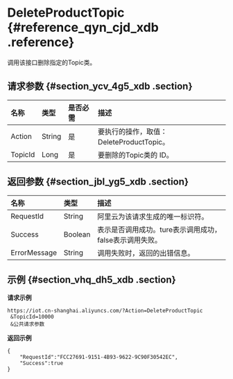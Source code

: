 # DeleteProductTopic {#reference_qyn_cjd_xdb .reference}

调用该接口删除指定的Topic类。

## 请求参数 {#section_ycv_4g5_xdb .section}

|名称|类型|是否必需|描述|
|:-|:-|:---|:-|
|Action|String|是|要执行的操作，取值：DeleteProductTopic。|
|TopicId|Long|是|要删除的Topic类的 ID。|

## 返回参数 {#section_jbl_yg5_xdb .section}

|名称|类型|描述|
|:-|:-|:-|
|RequestId|String|阿里云为该请求生成的唯一标识符。|
|Success|Boolean|表示是否调用成功。ture表示调用成功，false表示调用失败。|
|ErrorMessage|String|调用失败时，返回的出错信息。|

## 示例 {#section_vhq_dh5_xdb .section}

**请求示例**

```
https://iot.cn-shanghai.aliyuncs.com/?Action=DeleteProductTopic
 &TopicId=10000
 &公共请求参数
```

**返回示例**

```
{
    "RequestId":"FCC27691-9151-4B93-9622-9C90F30542EC",
    "Success":true
}
```

